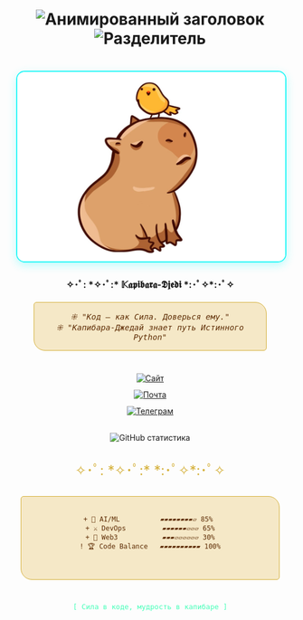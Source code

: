 <div align="center" style="max-width:100%; padding:0 15px; text-align:center;">

  <!-- Анимированный заголовок -->
  <h1 align="center">
    <img src="https://readme-typing-svg.demolab.com?font=Space+Mono&weight=800&size=30&duration=4000&pause=1000&color=22F7F7&background=45FFB800&width=600&lines=%F0%9F%94%A5+Fedorov.sFF+%F0%9F%92%BB;%F0%9F%93%9A+Smart+Developer+%F0%9F%94%94;%E2%9C%A8+Linux+%26+MacOS+Enthusiast+%E2%9C%A8" alt="Анимированный заголовок">
    <img src="https://readme-typing-svg.demolab.com?font=Fira+Code&size=20&pause=1000&color=45FFB8&width=600&lines=▰▰▰▰▰▰▰▰▰▰▰▰▰▰▰▰▰▰▰▰▰▰▰▰▰▰▰▰▰▰▰▰▰▰▰▰▰▰▰▰▰▰▰▰▰▰" alt="Разделитель">
  </h1>
  <!-- Капибара-Джедай -->
  <div style="margin:40px 0; width:100%; text-align:center;">
    <img src="https://raw.githubusercontent.com/Nemets87/Nemets87/main/photo_2025-02-12_08-53-12.jpg" 
         alt="Капибара-Джедай" 
         style="max-width:100%; width:auto; height:auto; max-height:400px; border-radius:15px; border:2px solid #22f7f7; object-fit:contain; box-shadow:0 5px 15px rgba(34,247,247,0.3);">
    <h3>✧･ﾟ: *✧･ﾟ:* 𝕂𝖆𝖕𝖎𝖇𝖆𝖗𝖆-𝕯𝖏𝖊𝖉𝖎 *:･ﾟ✧*:･ﾟ✧</h3>
    <div style="background:#f5e8c7; padding:15px; max-width:80%; margin:20px auto; border-radius:5px 20px; border:1px solid #d4af37; font-family:monospace; color:#5e2c04; font-style:italic;">
      ⁜ "Код — как Сила. Доверься ему."<br>
      ⁜ "Капибара-Джедай знает путь Истинного Python"
    </div>
  </div>

  <!-- Бейджи -->
  <div style="display:flex; flex-direction:column; gap:12px; justify-content:center; margin:25px 0;">
    <a href="https://www.bonustime.ru/" target="_blank" rel="noopener noreferrer">
      <img src="https://img.shields.io/badge/📜_Свиток_Знаний-FFD700?style=for-the-badge&logo=book&logoColor=000&labelColor=5e2c04" alt="Сайт">
    </a>
    <a href="mailto:bonustime161@yandex.ru" target="_blank" rel="noopener noreferrer">
      <img src="https://img.shields.io/badge/🕊️_bonustime161@yandex.ru-FF0000?style=for-the-badge&logo=mail.ru&logoColor=white&labelColor=5e2c04" alt="Почта">
    </a>
    <a href="https://t.me/FedorovSFF" target="_blank" rel="noopener noreferrer">
      <img src="https://img.shields.io/badge/🔮_Магический_Кристалл-26A5E4?style=for-the-badge&logo=telegram&logoColor=white&labelColor=5e2c04" alt="Телеграм">
    </a>
  </div>
  <!-- Статистика -->
  <div style="display:flex; flex-wrap:wrap; gap:20px; justify-content:center; width:100%; margin:30px 0;">
    <img src="https://github-readme-stats.vercel.app/api?username=Nemets87&show_icons=true&theme=dark&bg_color=1a120b&title_color=d4af37&icon_color=22f7f7&text_color=ffffff&border_color=d4af37&border_radius=10" 
         alt="GitHub статистика" style="max-width:90%; height:auto;">
  </div>
  <!-- Разделитель -->
  <div style="width:80%; margin:30px auto; text-align:center; font-size:24px; color:#d4af37;">
    ✧･ﾟ: *✧･ﾟ:* *:･ﾟ✧*:･ﾟ✧
  </div>

  <!-- Навыки -->
  <div style="background:#f5e8c7; border:1px solid #d4af37; border-radius:5px 20px; padding:15px; max-width:90%; margin:0 auto;">
    <pre style="background:transparent; border:none; font-family:monospace; color:#5e2c04; margin:0; padding:0; white-space:pre-wrap; text-align:center;">
<code>
+ 🏰 AI/ML          ▰▰▰▰▰▰▰▰▱ 85% 
+ ⚔️ DevOps         ▰▰▰▰▰▰▱▱▱ 65%
+ 🧙 Web3           ▰▰▰▱▱▱▱▱▱ 30%
! 🏆 Code Balance   ▰▰▰▰▰▰▰▰▰▰ 100%
</code>
    </pre>
  </div>

  <!-- Подпись -->
  <div style="margin-top:40px; font-family:monospace; color:#45ffb8; font-size:0.9em;">
    [ Сила в коде, мудрость в капибаре ]
  </div>

</div>
